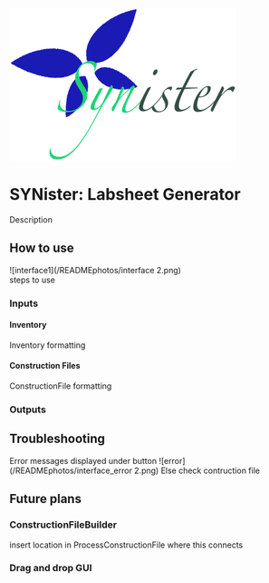![SYNister Logo](/READMEphotos/SYNister.png)
# SYNister: Labsheet Generator
Description
## How to use
![interface1](/READMEphotos/interface 2.png)  
steps to use
### Inputs
#### Inventory
Inventory formatting
#### Construction Files
ConstructionFile formatting
### Outputs
## Troubleshooting
Error messages displayed under button
![error](/READMEphotos/interface_error 2.png)
Else check contruction file
## Future plans
### ConstructionFileBuilder
insert location in ProcessConstructionFile where this connects
### Drag and drop GUI